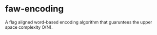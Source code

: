 # faw-encoding
A flag aligned word-based encoding algorithm that guaruntees the upper space complexity O(N). 
